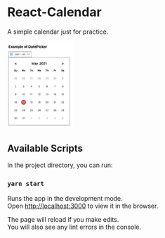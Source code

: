 # React-Calendar

A simple calendar just for practice.

<img src="./public/images/preview.png" alt="preview" style="width:150px;"/>

## Available Scripts

In the project directory, you can run:

### `yarn start`

Runs the app in the development mode.\
Open [http://localhost:3000](http://localhost:3000) to view it in the browser.

The page will reload if you make edits.\
You will also see any lint errors in the console.